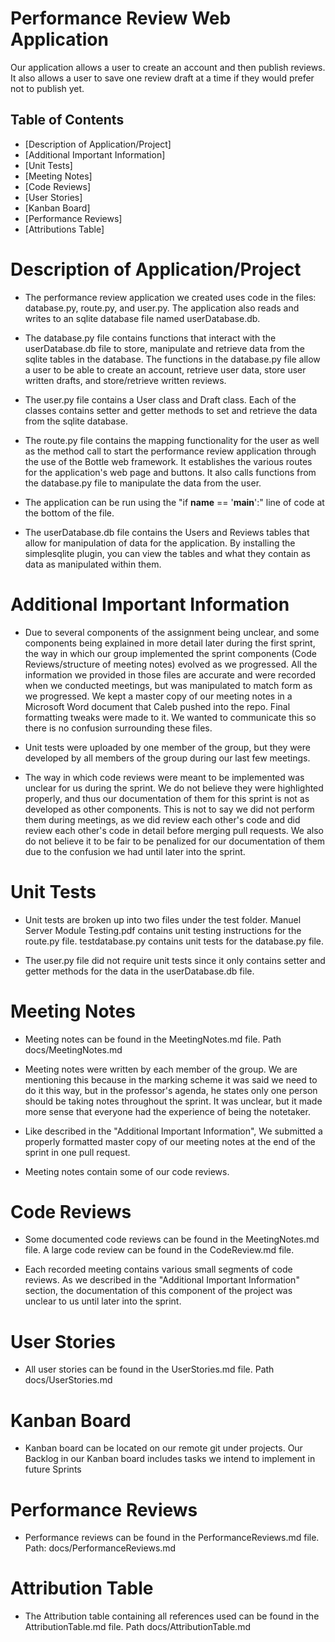 # Performance Review Web Application
Our application allows a user to create an account and then publish reviews. It also allows a user to save one 
review draft at a time if they would prefer not to publish yet.

## Table of Contents
- [Description of Application/Project]
- [Additional Important Information]
- [Unit Tests]
- [Meeting Notes]
- [Code Reviews]
- [User Stories]
- [Kanban Board]
- [Performance Reviews]
- [Attributions Table]


# Description of Application/Project
- The performance review application we created uses code in the files: database.py, route.py, and user.py. The
application also reads and writes to an sqlite database file named userDatabase.db.


- The database.py file contains functions that interact with the userDatabase.db file to store, manipulate and 
retrieve data from the sqlite tables in the database. The functions in the database.py file allow a user to be able
to create an account, retrieve user data, store user written drafts, and store/retrieve written reviews.


- The user.py file contains a User class and Draft class. Each of the classes contains setter and getter methods 
to set and retrieve the data from the sqlite database.


- The route.py file contains the mapping functionality for the user as well as the method call to start the 
performance review application through the use of the Bottle web framework. It establishes the various routes for 
the application's web page and buttons. It also calls functions from the database.py file to manipulate the data 
from the user. 


- The application can be run using the "if __name__ == '__main__':" line of code at the bottom of the file.


- The userDatabase.db file contains the Users and Reviews tables that allow for manipulation of data for the application.
By installing the simplesqlite plugin, you can view the tables and what they contain as data as manipulated within them.


# Additional Important Information
- Due to several components of the assignment being unclear, and some components being explained in more detail later 
during the first sprint, the way in which our group implemented the sprint components (Code Reviews/structure of
meeting notes) evolved as we progressed. All the information we provided in those files are accurate and were 
recorded when we conducted meetings, but was manipulated to match form as we progressed. We kept a master copy of our 
meeting notes in a Microsoft Word document that Caleb pushed into the repo. Final formatting tweaks were made to it.
We wanted to communicate this so there is no confusion surrounding these files.


- Unit tests were uploaded by one member of the group, but they were developed by all members of the group during our 
last few meetings.


- The way in which code reviews were meant to be implemented was unclear for us during the sprint. We do not believe
they were highlighted properly, and thus our documentation of them for this sprint is not as developed as other
components. This is not to say we did not perform them during meetings, as we did review each other's code and did 
review each other's code in detail before merging pull requests. We also do not believe it to be fair to be 
penalized for our documentation of them due to the confusion we had until later into the sprint.


# Unit Tests
- Unit tests are broken up into two files under the test folder. 
Manuel Server Module Testing.pdf contains unit testing instructions for the route.py file.
testdatabase.py contains unit tests for the database.py file.


- The user.py file did not require unit tests since it only contains setter and getter methods for the data in the
userDatabase.db file.


# Meeting Notes
- Meeting notes can be found in the MeetingNotes.md file.
Path docs/MeetingNotes.md


- Meeting notes were written by each member of the group. We are mentioning
this because in the marking scheme it was said we need to do it this way, but in the
professor's agenda, he states only one person should be taking notes throughout the 
sprint. It was unclear, but it made more sense that everyone had the experience of 
being the notetaker.


- Like described in the "Additional Important Information", We submitted a properly formatted master copy of our 
meeting notes at the end of the sprint in one pull request.


- Meeting notes contain some of our code reviews.


# Code Reviews
- Some documented code reviews can be found in the MeetingNotes.md file. A large code review can be found in the
CodeReview.md file.


- Each recorded meeting contains various small segments of code reviews. As we described in the "Additional Important
Information" section, the documentation of this component of the project was unclear to us until later into the sprint.


# User Stories
- All user stories can be found in the UserStories.md file.
Path docs/UserStories.md


# Kanban Board
- Kanban board can be located on our remote git under projects. Our Backlog in our Kanban board includes tasks we 
intend to implement in future Sprints


# Performance Reviews
- Performance reviews can be found in the PerformanceReviews.md file.
Path: docs/PerformanceReviews.md


# Attribution Table
- The Attribution table containing all references used can be found in the AttributionTable.md file.
Path docs/AttributionTable.md